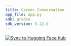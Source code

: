 ```yaml
---
title: Career_Conversation
app_file: app.py
sdk: gradio
sdk_version: 5.22.0
---
```



[![Sync to Hugging Face hub](https://github.com/vikramshinde12/Career_Conversation/actions/workflows/main.yml/badge.svg)](https://github.com/vikramshinde12/Career_Conversation/actions/workflows/main.yml)
